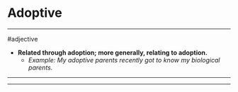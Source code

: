 # Adoptive
---
#adjective
- **Related through adoption; more generally, relating to adoption.**
	- _Example: My adoptive parents recently got to know my biological parents._
---
---
